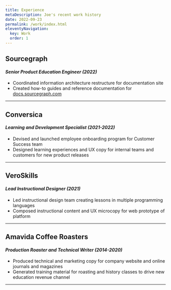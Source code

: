 ```yaml
---
title: Experience
metaDescription: Joe's recent work history
date: 2022-09-23
permalink: /work/index.html
eleventyNavigation:
  key: Work
  order: 1
---
```


## Sourcegraph

#### _Senior Product Education Engineer (2022)_

- Coordinated information architecture restructure for documentation site
- Created how-to guides and reference documentation for [docs.sourcegraph.com](https://docs.sourcegraph.com/)

---

## Conversica

#### _Learning and Development Specialist (2021-2022)_

- Devised and launched employee onboarding program for Customer Success team
- Designed learning experiences and UX copy for internal teams and customers for new product releases

---

## VeroSkills

#### _Lead Instructional Designer (2021)_

- Led instructional design team creating lessons in multiple programming languages
- Composed instructional content and UX microcopy for web prototype of platform

---

## Amavida Coffee Roasters

#### _Production Roaster and Technical Writer (2014-2020)_

- Produced technical and marketing copy for company website and online journals and magazines
- Generated training material for roasting and history classes to drive new education revenue channel

---
